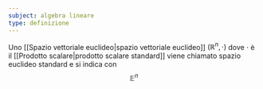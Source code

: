 ```yaml
---
subject: algebra lineare
type: definizione
---
```

Uno [[Spazio vettoriale euclideo|spazio vettoriale euclideo]] $(\mathbb{R}^n,\cdot)$ dove $\cdot$ è il [[Prodotto scalare|prodotto scalare standard]] viene chiamato spazio euclideo standard e si indica con
$$
\mathbb{E}^n
$$